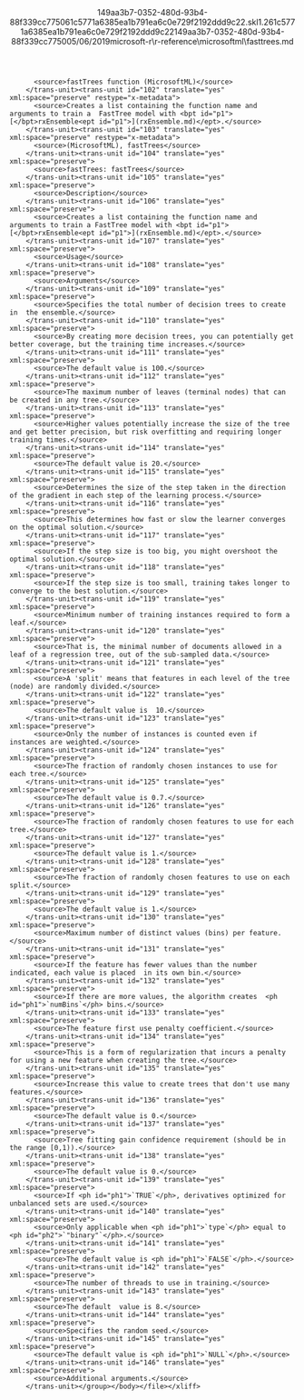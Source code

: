 <?xml version="1.0"?><xliff version="1.2" xmlns="urn:oasis:names:tc:xliff:document:1.2" xmlns:xsi="http://www.w3.org/2001/XMLSchema-instance" xsi:schemaLocation="urn:oasis:names:tc:xliff:document:1.2 xliff-core-1.2-transitional.xsd"><file datatype="xml" original="fasttrees.md" source-language="en-US" target-language="en-US"><header><tool tool-id="mdxliff" tool-name="mdxliff" tool-version="1.0-1931010" tool-company="Microsoft" /><xliffext:skl_file_name xmlns:xliffext="urn:microsoft:content:schema:xliffextensions">149aa3b7-0352-480d-93b4-88f339cc775061c5771a6385ea1b791ea6c0e729f2192ddd9c22.skl</xliffext:skl_file_name><xliffext:version xmlns:xliffext="urn:microsoft:content:schema:xliffextensions">1.2</xliffext:version><xliffext:ms.openlocfilehash xmlns:xliffext="urn:microsoft:content:schema:xliffextensions">61c5771a6385ea1b791ea6c0e729f2192ddd9c22</xliffext:ms.openlocfilehash><xliffext:ms.sourcegitcommit xmlns:xliffext="urn:microsoft:content:schema:xliffextensions">149aa3b7-0352-480d-93b4-88f339cc7750</xliffext:ms.sourcegitcommit><xliffext:ms.lasthandoff xmlns:xliffext="urn:microsoft:content:schema:xliffextensions">05/06/2019</xliffext:ms.lasthandoff><xliffext:ms.openlocfilepath xmlns:xliffext="urn:microsoft:content:schema:xliffextensions">microsoft-r\r-reference\microsoftml\fasttrees.md</xliffext:ms.openlocfilepath></header><body><group id="content" extype="content"><trans-unit id="101" translate="yes" xml:space="preserve" restype="x-metadata">
          <source>fastTrees function (MicrosoftML)</source>
        </trans-unit><trans-unit id="102" translate="yes" xml:space="preserve" restype="x-metadata">
          <source>Creates a list containing the function name and arguments to train a  FastTree model with <bpt id="p1">[</bpt>rxEnsemble<ept id="p1">](rxEnsemble.md)</ept>.</source>
        </trans-unit><trans-unit id="103" translate="yes" xml:space="preserve" restype="x-metadata">
          <source>(MicrosoftML), fastTrees</source>
        </trans-unit><trans-unit id="104" translate="yes" xml:space="preserve">
          <source>fastTrees: fastTrees</source>
        </trans-unit><trans-unit id="105" translate="yes" xml:space="preserve">
          <source>Description</source>
        </trans-unit><trans-unit id="106" translate="yes" xml:space="preserve">
          <source>Creates a list containing the function name and arguments to train a FastTree model with <bpt id="p1">[</bpt>rxEnsemble<ept id="p1">](rxEnsemble.md)</ept>.</source>
        </trans-unit><trans-unit id="107" translate="yes" xml:space="preserve">
          <source>Usage</source>
        </trans-unit><trans-unit id="108" translate="yes" xml:space="preserve">
          <source>Arguments</source>
        </trans-unit><trans-unit id="109" translate="yes" xml:space="preserve">
          <source>Specifies the total number of decision trees to create in  the ensemble.</source>
        </trans-unit><trans-unit id="110" translate="yes" xml:space="preserve">
          <source>By creating more decision trees, you can potentially get  better coverage, but the training time increases.</source>
        </trans-unit><trans-unit id="111" translate="yes" xml:space="preserve">
          <source>The default value is 100.</source>
        </trans-unit><trans-unit id="112" translate="yes" xml:space="preserve">
          <source>The maximum number of leaves (terminal nodes) that can be created in any tree.</source>
        </trans-unit><trans-unit id="113" translate="yes" xml:space="preserve">
          <source>Higher values potentially increase the size of the tree and get better precision, but risk overfitting and requiring longer training times.</source>
        </trans-unit><trans-unit id="114" translate="yes" xml:space="preserve">
          <source>The default value is 20.</source>
        </trans-unit><trans-unit id="115" translate="yes" xml:space="preserve">
          <source>Determines the size of the step taken in the direction of the gradient in each step of the learning process.</source>
        </trans-unit><trans-unit id="116" translate="yes" xml:space="preserve">
          <source>This determines how fast or slow the learner converges on the optimal solution.</source>
        </trans-unit><trans-unit id="117" translate="yes" xml:space="preserve">
          <source>If the step size is too big, you might overshoot the optimal solution.</source>
        </trans-unit><trans-unit id="118" translate="yes" xml:space="preserve">
          <source>If the step size is too small, training takes longer to converge to the best solution.</source>
        </trans-unit><trans-unit id="119" translate="yes" xml:space="preserve">
          <source>Minimum number of training instances required to form a leaf.</source>
        </trans-unit><trans-unit id="120" translate="yes" xml:space="preserve">
          <source>That is, the minimal number of documents allowed in a leaf of a regression tree, out of the sub-sampled data.</source>
        </trans-unit><trans-unit id="121" translate="yes" xml:space="preserve">
          <source>A 'split' means that features in each level of the tree (node) are randomly divided.</source>
        </trans-unit><trans-unit id="122" translate="yes" xml:space="preserve">
          <source>The default value is  10.</source>
        </trans-unit><trans-unit id="123" translate="yes" xml:space="preserve">
          <source>Only the number of instances is counted even if instances are weighted.</source>
        </trans-unit><trans-unit id="124" translate="yes" xml:space="preserve">
          <source>The fraction of randomly chosen instances to use for each tree.</source>
        </trans-unit><trans-unit id="125" translate="yes" xml:space="preserve">
          <source>The default value is 0.7.</source>
        </trans-unit><trans-unit id="126" translate="yes" xml:space="preserve">
          <source>The fraction of randomly chosen features to use for each tree.</source>
        </trans-unit><trans-unit id="127" translate="yes" xml:space="preserve">
          <source>The default value is 1.</source>
        </trans-unit><trans-unit id="128" translate="yes" xml:space="preserve">
          <source>The fraction of randomly chosen features to use on each split.</source>
        </trans-unit><trans-unit id="129" translate="yes" xml:space="preserve">
          <source>The default value is 1.</source>
        </trans-unit><trans-unit id="130" translate="yes" xml:space="preserve">
          <source>Maximum number of distinct values (bins) per feature.</source>
        </trans-unit><trans-unit id="131" translate="yes" xml:space="preserve">
          <source>If the feature has fewer values than the number indicated, each value is placed  in its own bin.</source>
        </trans-unit><trans-unit id="132" translate="yes" xml:space="preserve">
          <source>If there are more values, the algorithm creates  <ph id="ph1">`numBins`</ph> bins.</source>
        </trans-unit><trans-unit id="133" translate="yes" xml:space="preserve">
          <source>The feature first use penalty coefficient.</source>
        </trans-unit><trans-unit id="134" translate="yes" xml:space="preserve">
          <source>This is a form of regularization that incurs a penalty for using a new feature when creating the tree.</source>
        </trans-unit><trans-unit id="135" translate="yes" xml:space="preserve">
          <source>Increase this value to create trees that don't use many features.</source>
        </trans-unit><trans-unit id="136" translate="yes" xml:space="preserve">
          <source>The default value is 0.</source>
        </trans-unit><trans-unit id="137" translate="yes" xml:space="preserve">
          <source>Tree fitting gain confidence requirement (should be in the range [0,1)).</source>
        </trans-unit><trans-unit id="138" translate="yes" xml:space="preserve">
          <source>The default value is 0.</source>
        </trans-unit><trans-unit id="139" translate="yes" xml:space="preserve">
          <source>If <ph id="ph1">`TRUE`</ph>, derivatives optimized for unbalanced sets are used.</source>
        </trans-unit><trans-unit id="140" translate="yes" xml:space="preserve">
          <source>Only applicable when <ph id="ph1">`type`</ph> equal to <ph id="ph2">`"binary"`</ph>.</source>
        </trans-unit><trans-unit id="141" translate="yes" xml:space="preserve">
          <source>The default value is <ph id="ph1">`FALSE`</ph>.</source>
        </trans-unit><trans-unit id="142" translate="yes" xml:space="preserve">
          <source>The number of threads to use in training.</source>
        </trans-unit><trans-unit id="143" translate="yes" xml:space="preserve">
          <source>The default  value is 8.</source>
        </trans-unit><trans-unit id="144" translate="yes" xml:space="preserve">
          <source>Specifies the random seed.</source>
        </trans-unit><trans-unit id="145" translate="yes" xml:space="preserve">
          <source>The default value is <ph id="ph1">`NULL`</ph>.</source>
        </trans-unit><trans-unit id="146" translate="yes" xml:space="preserve">
          <source>Additional arguments.</source>
        </trans-unit></group></body></file></xliff>
